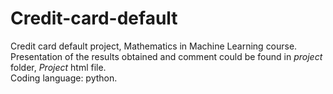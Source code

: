 # Credit-card-default
Credit card default project, Mathematics in Machine Learning course.<br>
Presentation of the results obtained and comment could be found in <i>project</i> folder, <i>Project</i> html file.<br>
Coding language: python.
